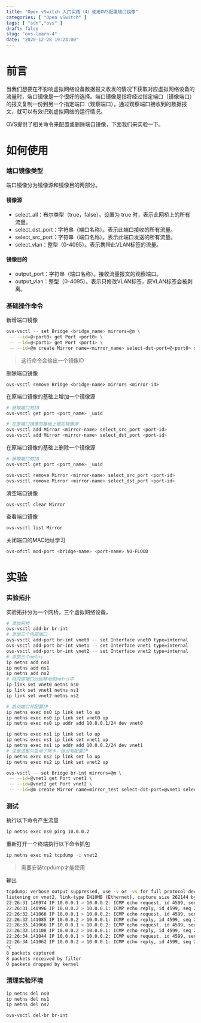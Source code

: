 ```yaml
---
title: "Open vSwitch 入门实践（4）使用OVS配置端口镜像"
categories: [ "Open vSwitch" ]
tags: [ "sdn","ovs" ]
draft: false
slug: "ovs-learn-4"
date: "2020-12-28 19:23:00"
---
```


# 前言

当我们想要在不影响虚拟网络设备数据报文收发的情况下获取对应虚拟网络设备的流量时，端口镜像是一个很好的选择。端口镜像是指将经过指定端口（镜像端口）的报文复制一份到另一个指定端口（观察端口），通过观察端口接收到的数据报文，就可以有效识别虚拟网络的运行情况。

OVS提供了相关命令来配置或删除端口镜像，下面我们来实验一下。

# 如何使用

### 端口镜像类型

端口镜像分为镜像源和镜像目的两部分。

#### 镜像源

- select_all：布尔类型（true，false）。设置为 true 时，表示此网桥上的所有流量。
- select_dst_port：字符串（端口名称）。表示此端口接收的所有流量。
- select_src_port：字符串（端口名称）。表示此端口发送的所有流量。
- select_vlan：整型（0-4095）。表示携带此VLAN标签的流量。

#### 镜像目的

- output_port：字符串（端口名称）。接收流量报文的观察端口。
- output_vlan：整型（0-4095）。表示只修改VLAN标签，原VLAN标签会被剥离。

### 基础操作命令

新增端口镜像

```bash
ovs-vsctl -- set Bridge <bridge_name> mirrors=@m \
 -- --id=@<port0> get Port <port0> \
 -- --id=@<port1> get Port <port1> \
 -- --id=@m create Mirror name=<mirror_name> select-dst-port=@<port0> select-src-port=@<port0> output-port=@<port1>
```

> 这行命令会输出一个镜像ID

删除端口镜像

```
ovs-vsctl remove Bridge <bridge-name> mirrors <mirror-id>
```

在原端口镜像的基础上增加一个镜像源

```bash
# 获取端口的ID
ovs-vsctl get port <port_name> _uuid

# 在原端口镜像的基础上增加镜像源
ovs-vsctl add Mirror <mirror-name> select_src_port <port-id>
ovs-vsctl add Mirror <mirror-name> select_dst_port <port-id>
```

在原端口镜像的基础上删除一个镜像源

```bash
# 获取端口的ID
ovs-vsctl get port <port_name> _uuid

ovs-vsctl remove Mirror <mirror-name> select_src_port <port-id>
ovs-vsctl remove Mirror <mirror-name> select_dst_port <port-id>
```

清空端口镜像

```bash
ovs-vsctl clear Mirror 
```

查看端口镜像

```bash
ovs-vsctl list Mirror 
```

关闭端口的MAC地址学习

```bash
ovs-ofctl mod-port <bridge-name> <port-name> NO-FLOOD
```

# 实验

### 实验拓扑

实验拓扑分为一个网桥，三个虚拟网络设备，

```bash
# 添加网桥
ovs-vsctl add-br br-int
# 添加三个内部端口
ovs-vsctl add-port br-int vnet0 -- set Interface vnet0 type=internal
ovs-vsctl add-port br-int vnet1 -- set Interface vnet1 type=internal
ovs-vsctl add-port br-int vnet2 -- set Interface vnet2 type=internal
# 添加三个netns
ip netns add ns0
ip netns add ns1
ip netns add ns2
# 将内部端口分别移动到netns中
ip link set vnet0 netns ns0
ip link set vnet1 netns ns1
ip link set vnet2 netns ns2

# 启动端口并配置IP
ip netns exec ns0 ip link set lo up
ip netns exec ns0 ip link set vnet0 up
ip netns exec ns0 ip addr add 10.0.0.1/24 dev vnet0

ip netns exec ns1 ip link set lo up
ip netns exec ns1 ip link set vnet1 up
ip netns exec ns1 ip addr add 10.0.0.2/24 dev vnet1
# 注意这里只启动了网卡，但没有配置IP
ip netns exec ns2 ip link set lo up
ip netns exec ns2 ip link set vnet2 up

ovs-vsctl -- set Bridge br-int mirrors=@m \
 -- --id=@vnet1 get Port vnet1 \
 -- --id=@vnet2 get Port vnet2 \
 -- --id=@m create Mirror name=mirror_test select-dst-port=@vnet1 select-src-port=@vnet1 output-port=@vnet2
```

### 测试

执行以下命令产生流量

```bash
ip netns exec ns0 ping 10.0.0.2
```

重新打开一个终端执行以下命令抓包

```bash
ip netns exec ns2 tcpdump -i vnet2
```

> 需要安装tcpdump才能使用

输出

```bash
tcpdump: verbose output suppressed, use -v or -vv for full protocol decode
listening on vnet2, link-type EN10MB (Ethernet), capture size 262144 bytes
22:26:31.140974 IP 10.0.0.1 > 10.0.0.2: ICMP echo request, id 4599, seq 23, length 64
22:26:31.140996 IP 10.0.0.2 > 10.0.0.1: ICMP echo reply, id 4599, seq 23, length 64
22:26:32.141066 IP 10.0.0.1 > 10.0.0.2: ICMP echo request, id 4599, seq 24, length 64
22:26:32.141085 IP 10.0.0.2 > 10.0.0.1: ICMP echo reply, id 4599, seq 24, length 64
22:26:33.141066 IP 10.0.0.1 > 10.0.0.2: ICMP echo request, id 4599, seq 25, length 64
22:26:33.141108 IP 10.0.0.2 > 10.0.0.1: ICMP echo reply, id 4599, seq 25, length 64
22:26:34.141044 IP 10.0.0.1 > 10.0.0.2: ICMP echo request, id 4599, seq 26, length 64
22:26:34.141062 IP 10.0.0.2 > 10.0.0.1: ICMP echo reply, id 4599, seq 26, length 64
^C
8 packets captured
8 packets received by filter
0 packets dropped by kernel
```



### 清理实验环境

``` bash
ip netns del ns0
ip netns del ns1
ip netns del ns2

ovs-vsctl del-br br-int
```


